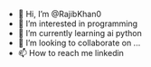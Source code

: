 - 👋 Hi, I’m @RajibKhan0
- 👀 I’m interested in programming
- 🌱 I’m currently learning ai python
- 💞️ I’m looking to collaborate on ...
- 📫 How to reach me linkedin

<!---
RajibKhan0/RajibKhan0 is a ✨ special ✨ repository because its `README.md` (this file) appears on your GitHub profile.
You can click the Preview link to take a look at your changes.
--->
